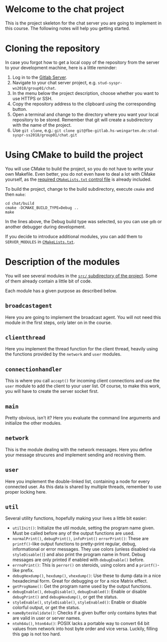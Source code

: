 Welcome to the chat project
===========================

This is the project skeleton for the chat server you are going to implement in this course.
The following notes will help you getting started.

Cloning the repository
======================

In case you forgot how to get a local copy of the repository from the server to your development machine, here is
a little reminder:

1. Log in to the [Gitlab Server](https://fbe-gitlab.hs-weingarten.de).
2. Navigate to your chat server project, e.g. `stud-syspr-ws2018/group01/chat`.
3. In the menu below the project description, choose whether you want to use HTTPS or SSH.
4. Copy the repository address to the clipboard using the corresponding button.
5. Open a terminal and change to the directory where you want your local repository to be stored.
   Remember that git will create a subdirectory with the name of the project.
6. Use `git clone`, e.g.: `git clone git@fbe-gitlab.hs-weingarten.de:stud-syspr-ss2018/group01/chat.git`

Using CMake to build the project
================================

You will use CMake to build the project, so you do not have to write your own Makefile.
Even better, you do not even have to deal a lot with CMake yourself, as the
[required `CMakeLists.txt` control file](CMakeLists.txt) is already included.

To build the project, change to the build subdirectory, execute `cmake` and then `make`:
```
cd chat/build
cmake -DCMAKE_BUILD_TYPE=Debug ..
make
```
In the lines above, the Debug build type was selected, so you can use `gdb` or another debugger during development.

If you decide to introduce additional modules, you can add them to `SERVER_MODULES` in
[`CMakeLists.txt`](CMakeLists.txt).

Description of the modules
==========================

You will see several modules in the [`src/` subdirectory of the project](src/).
Some of them already contain a little bit of code.

Each module has a given purpose as described below.

`broadcastagent`
----------------

Here you are going to implement the broadcast agent.
You will not need this module in the first steps, only later on in the course.

`clientthread`
--------------

Here you implement the thread function for the client thread, heavily using the functions provided by the
`network` and `user` modules.

`connectionhandler`
-------------------

This is where you call `accept()` for incoming client connections and use the `user` module to add the client to
your user list.
Of course, to make this work, you will have to create the server socket first.

`main`
------

Pretty obvious, isn't it? Here you evaluate the command line arguments and initialize the other modules.

`network`
----------

This is the module dealing with the network messages. Here you define your message strucures and implement sending and
receiving them.

`user`
------

Here you implement the double-linked list, containing a node for every connected user.
As this data is shared by multiple threads, remember to use proper locking here.

`util`
------

Several utility functions, hopefully making your lives a little bit easier:

* `utilInit()`: Initialize the util module, setting the program name given.
   Must be called before any of the output functions are used.
* `normalPrint()`, `debugPrint()`, `infoPrint()` `errorPrint()`: These are `printf()`-like output functions to
  pretty-print regular, debug, informational or error messages.
  They use colors (unless disabled via `styleDisable()`) and also print the program name in front.
  Debug messages are only printed if enabled with `debugEnable()` before.
* `errnoPrint()`: This is `perror()` on steroids, using colors and a `printf()`-like prefix.
* `debugHexdump()`, `hexdump()`, `vhexdump()`: Use these to dump data in a nice hexadecimal form.
  Great for debugging or for a nice Matrix effect.
* `getProgName()`: Get the program name used by the output functions.
* `debugEnable()`, `debugDisable()`, `debugEnabled()`: Enable or disable `debugPrint()` and `debugHexdump()`, or
  get the status.
* `styleEnable()`, `styleDisable()`, `styleEnabled()`: Enable or disable colorful output, or get the status.
* `nameBytesValidate()`: Checks if a given buffer only contains bytes that are valid in user or server names.
* `ntoh64u()`, `hton64u()`: POSIX lacks a portable way to convert 64 bit values from network into host byte order and
  vice versa. Luckily, filling this gap is not too hard.
